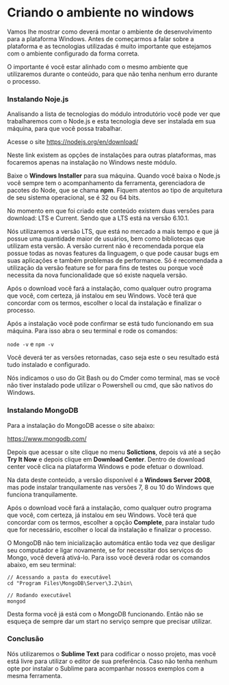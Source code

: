 # Criando o ambiente no windows

Vamos lhe mostrar como deverá montar o ambiente de desenvolvimento para a plataforma Windows. Antes de começarmos a falar sobre a plataforma e as tecnologias utilizadas é muito importante que estejamos com o ambiente configurado da forma correta.

O importante é você estar alinhado com o mesmo ambiente que utilizaremos durante o conteúdo, para que não tenha nenhum erro durante o processo.

### Instalando Noje.js

Analisando a lista de tecnologias do módulo introdutório você pode ver que trabalharemos com o Node.js e esta tecnologia deve ser instalada em sua máquina, para que você possa trabalhar.

Acesse o site <https://nodejs.org/en/download/>

Neste link existem as opções de instalações para outras plataformas, mas focaremos apenas na instalação no Windows neste módulo.

Baixe o **Windows Installer** para sua máquina. Quando você baixa o Node.js você sempre tem o acompanhamento da ferramenta, gerenciadora de pacotes do Node, que se chama **npm**. Fiquem atentos ao tipo de arquitetura de seu sistema operacional, se é 32 ou 64 bits.

No momento em que foi criado este conteúdo existem duas versões para download: LTS e Current. Sendo que a LTS está na versão 6.10.1.

Nós utilizaremos a versão LTS, que está no mercado a mais tempo e que já possue uma quantidade maior de usuários, bem como bibliotecas que utilizam esta versão. A versão current não é recomendada porque ela possue todas as novas features da linguagem, o que pode causar bugs em suas aplicações e também problemas de performance. Só é recomendada a utilização da versão feature se for para fins de testes ou porque você necessita da nova funcionalidade que só existe naquela versão.

Após o download você fará a instalação, como qualquer outro programa que você, com certeza, já instalou em seu Windows. Você terá que concordar com os termos, escolher o local da instalação e finalizar o processo.

Após a instalação você pode confirmar se está tudo funcionando em sua máquina. Para isso abra o seu terminal e rode os comandos:

`node -v` e `npm -v`

Você deverá ter as versões retornadas, caso seja este o seu resultado está tudo instalado e configurado.

Nós indicamos o uso do Git Bash ou do Cmder como terminal, mas se você não tiver instalado pode utilizar o Powershell ou cmd, que são nativos do Windows.

### Instalando MongoDB

Para a instalação do MongoDB acesse o site abaixo:

<https://www.mongodb.com/>

Depois que acessar o site clique no menu **Solictions**, depois vá até a seção **Try It Now** e depois clique em **Download Center**. Dentro de download center você clica na plataforma Windows e pode efetuar o download.

Na data deste conteúdo, a versão disponível é a **Windows Server 2008**, mas pode instalar tranquilamente nas versões 7, 8 ou 10 do Windows que funciona tranquilamente.

Após o download você fará a instalação, como qualquer outro programa que você, com certeza, já instalou em seu Windows. Você terá que concordar com os termos, escolher a opção **Complete**, para instalar tudo que for necessário, escolher o local da instalação e finalizar o processo.

O MongoDB não tem inicialização automática então toda vez que desligar seu computador e ligar novamente, se for necessitar dos serviços do Mongo, você deverá ativá-lo. Para isso você deverá rodar os comandos abaixo, em seu terminal:

```
// Acessando a pasta do executável
cd "Program Files\MongoDB\Server\3.2\bin\

// Rodando executável
mongod
```

Desta forma você já está com o MongoDB funcionando. Então não se esqueça de sempre dar um start no serviço sempre que precisar utilizar.

### Conclusão

Nós utilizaremos o **Sublime Text** para codificar o nosso projeto, mas você está livre para utilizar o editor de sua preferência. Caso não tenha nenhum opte por instalar o Sublime para acompanhar nossos exemplos com a mesma ferramenta.